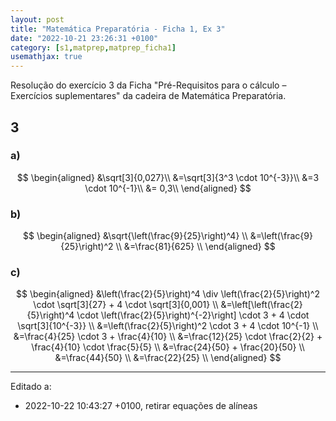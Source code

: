 ```yaml
---
layout: post
title: "Matemática Preparatória - Ficha 1, Ex 3"
date: "2022-10-21 23:26:31 +0100"
category: [s1,matprep,matprep_ficha1]
usemathjax: true
---
```


Resolução do exercício 3 da Ficha
"Pré-Requisitos para o cálculo – Exercícios suplementares" da cadeira de Matemática Preparatória.

## 3

### a)

$$
    \begin{aligned}
    &\sqrt[3]{0,027}\\
    &=\sqrt[3]{3^3 \cdot 10^{-3}}\\
    &=3 \cdot 10^{-1}\\
    &= 0,3\\
    \end{aligned}
$$

### b)

$$
    \begin{aligned}
    &\sqrt{\left(\frac{9}{25}\right)^4} \\
    &=\left(\frac{9}{25}\right)^2 \\
    &=\frac{81}{625} \\
    \end{aligned}
$$


### c)

$$
    \begin{aligned}
    &\left(\frac{2}{5}\right)^4 \div \left(\frac{2}{5}\right)^2
     \cdot \sqrt[3]{27} + 4 \cdot \sqrt[3]{0,001} \\
     &=\left[\left(\frac{2}{5}\right)^4 \cdot
     \left(\frac{2}{5}\right)^{-2}\right]
     \cdot 3 + 4 \cdot \sqrt[3]{10^{-3}} \\
     &=\left(\frac{2}{5}\right)^2 \cdot 3 + 4 \cdot 10^{-1} \\
     &=\frac{4}{25} \cdot 3 + \frac{4}{10} \\
     &=\frac{12}{25} \cdot \frac{2}{2} + \frac{4}{10} \cdot \frac{5}{5} \\
     &=\frac{24}{50} + \frac{20}{50} \\
     &=\frac{44}{50} \\
     &=\frac{22}{25} \\
    \end{aligned}
$$

---

Editado a:
- 2022-10-22 10:43:27 +0100, retirar equações de alíneas
